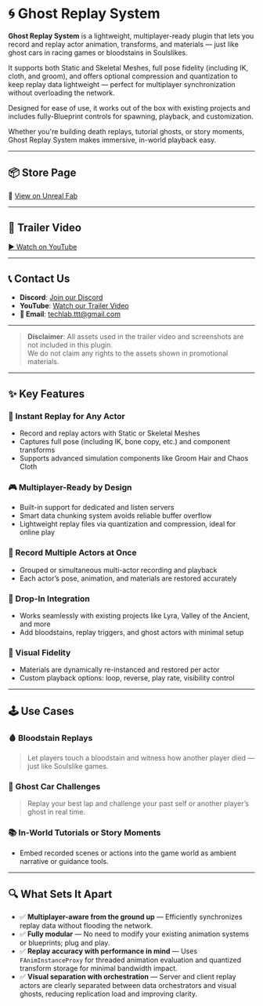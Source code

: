 # 🌀 Ghost Replay System

**Ghost Replay System** is a lightweight, multiplayer-ready plugin that lets you record and replay actor animation, transforms, and materials — just like ghost cars in racing games or bloodstains in Soulslikes.

It supports both Static and Skeletal Meshes, full pose fidelity (including IK, cloth, and groom), and offers optional compression and quantization to keep replay data lightweight — perfect for multiplayer synchronization without overloading the network.

Designed for ease of use, it works out of the box with existing projects and includes fully-Blueprint controls for spawning, playback, and customization.

Whether you're building death replays, tutorial ghosts, or story moments, Ghost Replay System makes immersive, in-world playback easy.

---

## 📦 Store Page
🔗 [View on Unreal Fab](https://www.fab.com/listings/2eb83102-6ea6-448a-a56e-64b905cc1651)

---

## 🎥 Trailer Video
[▶ Watch on YouTube](https://www.youtube.com/watch?v=LHjubAv9SbY)

---

## 📞 Contact Us
- **Discord**: [Join our Discord](https://discord.com/invite/kkN6dss3Ph)
- **YouTube**: [Watch our Trailer Video](https://www.youtube.com/watch?v=LHjubAv9SbY)
- **📧 Email**: techlab.ttt@gmail.com

---

> **Disclaimer**: All assets used in the trailer video and screenshots are not included in this plugin.  
> We do not claim any rights to the assets shown in promotional materials.

---

## ✨ Key Features

### 🎥 Instant Replay for Any Actor
- Record and replay actors with Static or Skeletal Meshes
- Captures full pose (including IK, bone copy, etc.) and component transforms
- Supports advanced simulation components like Groom Hair and Chaos Cloth

### 🎮 Multiplayer-Ready by Design
- Built-in support for dedicated and listen servers
- Smart data chunking system avoids reliable buffer overflow
- Lightweight replay files via quantization and compression, ideal for online play

### 👥 Record Multiple Actors at Once
- Grouped or simultaneous multi-actor recording and playback
- Each actor’s pose, animation, and materials are restored accurately

### 🧱 Drop-In Integration
- Works seamlessly with existing projects like Lyra, Valley of the Ancient, and more
- Add bloodstains, replay triggers, and ghost actors with minimal setup

### 🎨 Visual Fidelity
- Materials are dynamically re-instanced and restored per actor
- Custom playback options: loop, reverse, play rate, visibility control

---

## 🕹 Use Cases

### 🩸 Bloodstain Replays
> Let players touch a bloodstain and witness how another player died — just like Soulslike games.

### 🏁 Ghost Car Challenges
> Replay your best lap and challenge your past self or another player’s ghost in real time.

### 📚 In-World Tutorials or Story Moments
- Embed recorded scenes or actions into the game world as ambient narrative or guidance tools.

---

## 🔍 What Sets It Apart
- ✅ **Multiplayer-aware from the ground up** — Efficiently synchronizes replay data without flooding the network.
- ✅ **Fully modular** — No need to modify your existing animation systems or blueprints; plug and play.
- ✅ **Replay accuracy with performance in mind** — Uses `FAnimInstanceProxy` for threaded animation evaluation and quantized transform storage for minimal bandwidth impact.
- ✅ **Visual separation with orchestration** — Server and client replay actors are clearly separated between data orchestrators and visual ghosts, reducing replication load and improving clarity.
